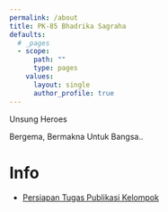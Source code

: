 ```yaml
---
permalink: /about
title: PK-85 Bhadrika Sagraha
defaults:
  # _pages
  - scope:
      path: ""
      type: pages
    values:
      layout: single
      author_profile: true
---
```


Unsung Heroes

Bergema, Bermakna Untuk Bangsa..

Info
====

* [Persiapan Tugas Publikasi Kelompok](pubkelompok.md)
